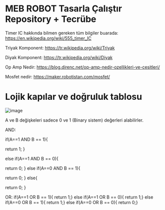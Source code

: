 # MEB ROBOT Tasarla Çalıştır Repository + Tecrübe


<label>Timer IC hakkında bilmen gereken tüm bilgiler buarada: https://en.wikipedia.org/wiki/555_timer_IC</label> 


<label>Triyak Komponent: https://tr.wikipedia.org/wiki/Triyak</label>

<label>Diyak Komponent: https://tr.wikipedia.org/wiki/Diyak</label>

<label>Op Amp Nedir: https://blog.direnc.net/op-amp-nedir-ozellikleri-ve-cesitleri/</label>

<label>Mosfet nedir: https://maker.robotistan.com/mosfet/</label>

# Lojik kapılar ve doğruluk tablosu

![image](https://github.com/user-attachments/assets/f99b7008-fec9-4f8c-b1c5-48a7ccb026f8)

A ve B değişkeleri sadece 0 ve 1 (Binary sistem) değerleri alabilirler.


AND:

if(A==1 AND B == 1){

  return 1;
  }
  
else if(A==1 AND B == 0){

  return 0;
  }
else if(A==0 AND B == 1){

  return 0;
  }
else{

  return 0;
  }

OR:
if(A==1 OR B == 1){
  return 1;}
else if(A==1 OR B == 0){
  return 1;}
else if(A==0 OR B == 1){
  return 1;}
else if(A==0 OR B == 0){
  return 0;}
